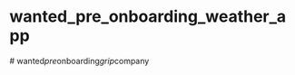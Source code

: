 # wanted_pre_onboarding_weather_app
#   w a n t e d _ p r e _ o n b o a r d i n g _ g r i p _ c o m p a n y  
 